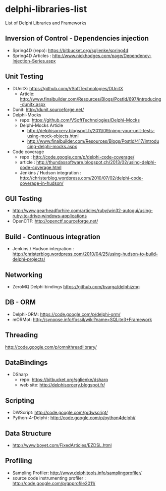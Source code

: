 delphi-libraries-list
=====================

List of Delphi Libraries and Frameworks

Inversion of Control - Dependencies injection
----------------------------------------------

- Spring4D (repo): https://bitbucket.org/sglienke/spring4d
- Spring4D Articles : http://www.nickhodges.com/page/Dependency-Injection-Series.aspx

Unit Testing
------------
- DUnitX: https://github.com/VSoftTechnologies/DUnitX
  - Article: http://www.finalbuilder.com/Resources/Blogs/PostId/697/introducing-dunitx.aspx
- Dunit: http://dunit.sourceforge.net/
- Delphi-Mocks 
  - repo: https://github.com/VSoftTechnologies/Delphi-Mocks
  - Delphi-Mocks Article
    - http://delphisorcery.blogspot.fr/2011/09/pimp-your-unit-tests-using-mock-objects.html
    - http://www.finalbuilder.com/Resources/Blogs/PostId/417/introducing-delphi-mocks.aspx
- Code coverage 
  - repo : http://code.google.com/p/delphi-code-coverage/
  - article : http://thundaxsoftware.blogspot.ch/2013/02/using-delphi-code-coverage.html
  - Jenkins / Hudson integration : http://christerblog.wordpress.com/2010/07/02/delphi-code-coverage-in-hudson/

GUI Testing
-----------
- http://www.gearheadforhire.com/articles/ruby/win32-autogui/using-ruby-to-drive-windows-applications
- OpenCTF: http://openctf.sourceforge.net/
 
Build - Continuous integration
------------------------------
- Jenkins / Hudson integration : http://christerblog.wordpress.com/2010/04/25/using-hudson-to-build-delphi-projects/

Networking
----------
- ZeroMQ Delphi bindings https://github.com/bvarga/delphizmq

DB - ORM
---------
- Delphi-ORM: https://code.google.com/p/delphi-orm/
- mORMot:  http://synopse.info/fossil/wiki?name=SQLite3+Framework

Threading
---------

http://code.google.com/p/omnithreadlibrary/
 

DataBindings
-------------
- DSharp 
  - repo: https://bitbucket.org/sglienke/dsharp
  - web site: http://delphisorcery.blogspot.fr/


Scripting
---------
- DWScript: http://code.google.com/p/dwscript/
- Python-4-Delphi : http://code.google.com/p/python4delphi/

Data Structure
--------------
- http://www.boyet.com/FixedArticles/EZDSL.html


Profiling
---------
- Sampling Profiler: http://www.delphitools.info/samplingprofiler/
- source code instrumenting profiler : http://code.google.com/p/gpprofile2011/
